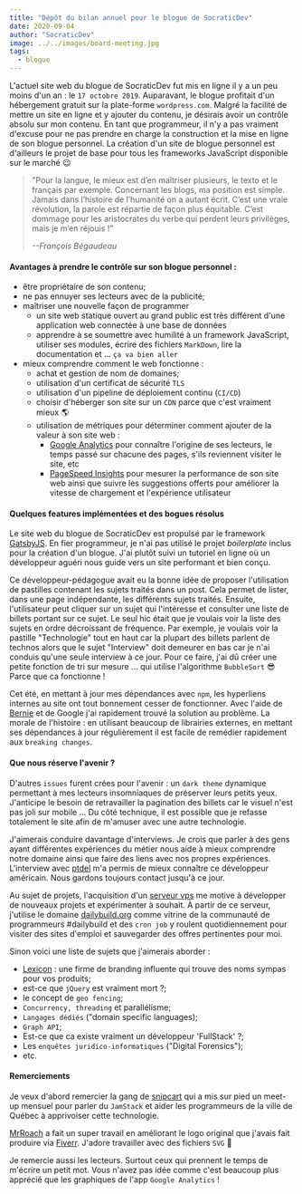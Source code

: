 ```yaml
---
title: "Dépôt du bilan annuel pour le blogue de SocraticDev"
date: 2020-09-04
author: "SocraticDev"
image: ../../images/board-meeting.jpg
tags:
  - blogue
---
```


L'actuel site web du blogue de SocraticDev fut mis en ligne il y a un peu moins d'un an : le `17 octobre 2019`. Auparavant, le blogue profitait d'un hébergement gratuit sur la plate-forme `wordpress.com`. Malgré la facilité de mettre un site en ligne et y ajouter du contenu, je désirais avoir un contrôle absolu sur mon contenu. En tant que programmeur, il n'y a pas vraiment d'excuse pour ne pas prendre en charge la construction et la mise en ligne de son blogue personnel. La création d'un site de blogue personnel est d'ailleurs le projet de base pour tous les frameworks JavaScript disponible sur le marché 😉

> "Pour la langue, le mieux est d’en maîtriser plusieurs, le texto et le français par exemple. Concernant les blogs, ma position est simple. Jamais dans l’histoire de l’humanité on a autant écrit. C’est une vraie révolution, la parole est répartie de façon plus équitable. C’est dommage pour les aristocrates du verbe qui perdent leurs privilèges, mais je m’en réjouis !"
>
> <cite>--François Bégaudeau</cite>

#### Avantages à prendre le contrôle sur son blogue personnel :

- être propriétaire de son contenu;
- ne pas ennuyer ses lecteurs avec de la publicité;
- maîtriser une nouvelle façon de programmer
  - un site web statique ouvert au grand public est très différent d'une application web connectée à une base de données
  - apprendre à se soumettre avec humilité à un framework JavaScript, utiliser ses modules, écrire des fichiers `MarkDown`, lire la documentation et ... `ça va bien aller`
- mieux comprendre comment le web fonctionne :
  - achat et gestion de nom de domaines;
  - utilisation d'un certificat de sécurité `TLS`
  - utilisation d'un pipeline de déploiement continu (`CI/CD`)
  - choisir d'héberger son site sur un `CDN` parce que c'est vraiment mieux 🌎
  - utilisation de métriques pour déterminer comment ajouter de la valeur à son site web :
    - [Google Analytics](https://analytics.google.com) pour connaître l'origine de ses lecteurs, le temps passé sur chacune des pages, s'ils reviennent visiter le site, etc
    - [PageSpeed Insights](https://developers.google.com/speed/pagespeed/insights/?hl=fr) pour mesurer la performance de son site web ainsi que suivre les suggestions offerts pour améliorer la vitesse de chargement et l'expérience utilisateur

#### Quelques features implémentées et des bogues résolus

Le site web du blogue de SocraticDev est propulsé par le framework [GatsbyJS](https://developers.google.com/speed/pagespeed/insights/?hl=fr). En fier programmeur, je n'ai pas utilisé le projet _boilerplate_ inclus pour la création d'un blogue. J'ai plutôt suivi un tutoriel en ligne où un développeur aguéri nous guide vers un site performant et bien conçu.

Ce développeur-pédagogue avait eu la bonne idée de proposer l'utilisation de pastilles contenant les sujets traités dans un post. Cela permet de lister, dans une page indépendante, les différents sujets traités. Ensuite, l'utilisateur peut cliquer sur un sujet qui l'intéresse et consulter une liste de billets portant sur ce sujet. Le seul hic était que je voulais voir la liste des sujets en ordre décroissant de fréquence. Par exemple, je voulais voir la pastille "Technologie" tout en haut car la plupart des billets parlent de technos alors que le sujet "Interview" doit demeurer en bas car je n'ai conduis qu'une seule interview à ce jour. Pour ce faire, j'ai dû créer une petite fonction de tri sur mesure ... qui utilise l'algorithme `BubbleSort` 😎 Parce que ca fonctionne !

Cet été, en mettant à jour mes dépendances avec `npm`, les hyperliens internes au site ont tout bonnement cesser de fonctionner. Avec l'aide de [Bernie](http://vezquex.com/) et de Google j'ai rapidement trouvé la solution au problème. La morale de l'histoire : en utilisant beaucoup de librairies externes, en mettant ses dépendances à jour régulièrement il est facile de remédier rapidement aux `breaking changes`.

#### Que nous réserve l'avenir ?

D'autres `issues` furent crées pour l'avenir : un `dark theme` dynamique permettant à mes lecteurs insomniaques de préserver leurs petits yeux. J'anticipe le besoin de retravailler la pagination des billets car le visuel n'est pas joli sur mobile ... Du côté technique, il est possible que je refasse totalement le site afin de m'amuser avec une autre technologie.

J'aimerais conduire davantage d'interviews. Je crois que parler à des gens ayant différentes expériences du métier nous aide à mieux comprendre notre domaine ainsi que faire des liens avec nos propres expériences. L'interview avec [ptdel](https://socratic.dev/question-et-reponse-avec-un-professionnel-en-devops) m'a permis de mieux connaître ce développeur américain. Nous gardons toujours contact jusqu'à ce jour.

Au sujet de projets, l'acquisition d'un [serveur vps](https://www.linode.com/) me motive à développer de nouveaux projets et expérimenter à souhait. À partir de ce serveur, j'utilise le domaine [dailybuild.org](https://dailybuild.org/) comme vitrine de la communauté de programmeurs #dailybuild et des `cron job` y roulent quotidiennement pour visiter des sites d'emploi et sauvegarder des offres pertinentes pour moi.

Sinon voici une liste de sujets que j'aimerais aborder :

- [Lexicon](https://www.lexiconbranding.com/) : une firme de branding influente qui trouve des noms sympas pour vos produits;
- est-ce que `jQuery` est vraiment mort ?;
- le concept de `geo fencing`;
- `Concurrency, threading` et parallélisme;
- `Langages dédiés` ("domain specific languages);
- `Graph API`;
- Est-ce que ca existe vraiment un développeur 'FullStack' ?;
- Les `enquêtes juridico-informatiques` ("Digital Forensics");
- etc.

#### Remerciements

Je veux d'abord remercier la gang de [snipcart](https://snipcart.com/fr) qui a mis sur pied un meet-up mensuel pour parler du `JamStack` et aider les programmeurs de la ville de Québec à apprivoiser cette technologie.

[MrRoach](https://twitter.com/eggbertx) a fait un super travail en améliorant le logo original que j'avais fait produire via [Fiverr](https://www.fiverr.com/). J'adore travailler avec des fichiers `SVG` 🎉

Je remercie aussi les lecteurs. Surtout ceux qui prennent le temps de m'écrire un petit mot. Vous n'avez pas idée comme c'est beaucoup plus apprécié que les graphiques de l'app `Google Analytics` !
